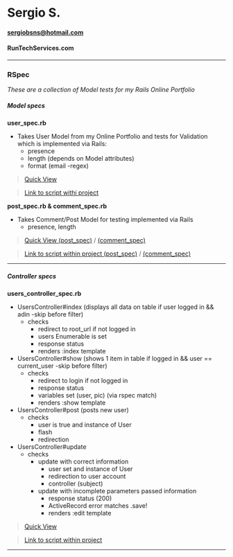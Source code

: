# Sergio S.  
#### sergiobsns@hotmail.com
#### RunTechServices.com  
 
-------------------------  

### RSpec  

*These are a collection of Model tests for my Rails Online Portfolio*  

##### Model specs  

**user_spec.rb** 

- Takes User Model from my Online Portfolio and tests for Validation  
	which is implemented via Rails:  
	- presence  
	- length (depends on Model attributes)  
	- format (email -regex)  

> [Quick View](https://bitbucket.org/wowiamhere/codesamples/src/a3fc1eb1103919f4698178da9e5d4dab458df29c/rspec/user_spec.rb?at=master, "wowiamhere's bitbucket account")  

> [Link to script withi project](https://bitbucket.org/wowiamhere/runtechservices/src/aa60bb9479aa7f4f54c9347fb3deff827b778401/spec/models/user_spec.rb?at=master, "wowiamhere's bitbucket account")  

**post_spec.rb & comment_spec.rb**  

- Takes Comment/Post Model for testing implemented via Rails  
	- presence, length  

> [Quick View (post_spec)](https://bitbucket.org/wowiamhere/codesamples/src/a3fc1eb1103919f4698178da9e5d4dab458df29c/rspec/post_spec.rb?at=master, "wowiamhere's bitbucket account") / [(comment_spec)](https://bitbucket.org/wowiamhere/codesamples/src/a3fc1eb1103919f4698178da9e5d4dab458df29c/rspec/comment_spec.rb?at=master, "wowiamhere's bitbucket account")  

> [Link to script within project (post_spec)](https://bitbucket.org/wowiamhere/runtechservices/src/aa60bb9479aa7f4f54c9347fb3deff827b778401/spec/models/post_spec.rb?at=master, "wowiamhere's bitbucket account") / [(comment_spec)](https://bitbucket.org/wowiamhere/runtechservices/src/aa60bb9479aa7f4f54c9347fb3deff827b778401/spec/models/comment_spec.rb?at=master, "wowiamhere's bitbucket account")    

------------------------

##### Controller specs  

**users_controller_spec.rb**  

- UsersController#index (displays all data on table if user logged in && adin -skip before filter)  
	- checks  
		- redirect to root_url if not logged in  
		- users Enumerable is set  
		- response status  
		- renders :index template   
- UsersController#show (shows 1 item in table if logged in && user == current_user -skip before filter)  
	- checks  
		- redirect to login if not logged in  
		- response status  
		- variables set (user, pic) (via rspec match)  
		- renders :show template  
-	UsersController#post (posts new user)  
	- checks  
		- user is true and instance of User  
		- flash  
		- redirection  
- UsersController#update  
	- checks  
		- update with correct information
			- user set and instance of User
			- redirection to user account
			- controller (subject)
		- update with incomplete parameters passed information	
			- response status (200)  
			- ActiveRecord error matches .save!  
			- renders :edit template  

> [Quick View](https://bitbucket.org/wowiamhere/codesamples/src/f6e51502b4d4fd2d51c974ff25949eb0550038c4/rspec/users_controller_spec.rb?at=master, "wowiamhere's bitbucket account")  

> [Link to script within project](https://bitbucket.org/wowiamhere/runtechservices/src/26a0cc7555191c257b34d3792408a7d1d5b8f7b2/spec/controllers/users_controller_spec.rb?at=master&fileviewer=file-view-default, "wowiamhere's bitbucket account")  

------------------------